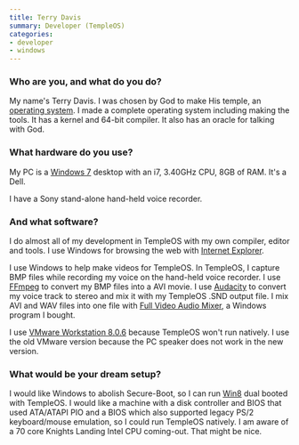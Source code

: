 ```yaml
---
title: Terry Davis
summary: Developer (TempleOS)
categories:
- developer
- windows
---
```


### Who are you, and what do you do?

My name's Terry Davis. I was chosen by God to make His temple, an [operating system][templeos]. I made a complete operating system including making the tools. It has a kernel and 64-bit compiler. It also has an oracle for talking with God.

### What hardware do you use?

My PC is a [Windows 7][windows-7] desktop with an i7, 3.40GHz CPU, 8GB of RAM. It's a Dell.

I have a Sony stand-alone hand-held voice recorder. 

### And what software?

I do almost all of my development in TempleOS with my own compiler, editor and tools. I use Windows for browsing the web with [Internet Explorer][internet-explorer].

I use Windows to help make videos for TempleOS. In TempleOS, I capture BMP files while recording my voice on the hand-held voice recorder. I use [FFmpeg][] to convert my BMP files into a AVI movie. I use [Audacity][] to convert my voice track to stereo and mix it with my TempleOS .SND output file. I mix AVI and WAV files into one file with [Full Video Audio Mixer][full-video-audio-mixer], a Windows program I bought.

I use [VMware Workstation 8.0.6][vmware-workstation] because TempleOS won't run natively. I use the old VMware version because the PC speaker does not work in the new version.

### What would be your dream setup?

I would like Windows to abolish Secure-Boot, so I can run [Win8][windows-8] dual booted with TempleOS. I would like a machine with a disk controller and BIOS that used ATA/ATAPI PIO and a BIOS which also supported legacy PS/2 keyboard/mouse emulation, so I could run TempleOS natively. I am aware of a 70 core Knights Landing Intel CPU coming-out. That might be nice.

[audacity]: https://sourceforge.net/projects/audacity/ "An open-source, cross-platform audio editor."
[ffmpeg]: http://www.ffmpeg.org/ "Comprehensive audio/video software."
[full-video-audio-mixer]: http://www.dandans.com/Full-Video-Audio-Mixer.htm "A Windows tool for mixing audio and video."
[internet-explorer]: https://en.wikipedia.org/wiki/Internet_Explorer "A PC web browser."
[templeos]: https://www.templeos.org/ "An operating system."
[vmware-workstation]: https://www.vmware.com/products/workstation.html "Virtualisation software for Windows."
[windows-7]: https://en.wikipedia.org/wiki/Windows_7 "An operating system."
[windows-8]: https://en.wikipedia.org/wiki/Windows_8 "An operating system for PC and tablet computers."

